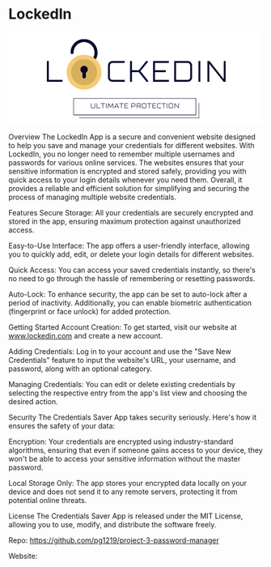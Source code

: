 # LockedIn
![Lock logo](./client/src/lockedinlogo.png)

Overview
The LockedIn App is a secure and convenient website designed to help you save and manage your credentials for different websites. With LockedIn, you no longer need to remember multiple usernames and passwords for various online services. The websites ensures that your sensitive information is encrypted and stored safely, providing you with quick access to your login details whenever you need them. Overall, it provides a reliable and efficient solution for simplifying and securing the process of managing multiple website credentials.

Features
Secure Storage: All your credentials are securely encrypted and stored in the app, ensuring maximum protection against unauthorized access.

Easy-to-Use Interface: The app offers a user-friendly interface, allowing you to quickly add, edit, or delete your login details for different websites.

Quick Access: You can access your saved credentials instantly, so there's no need to go through the hassle of remembering or resetting passwords.

Auto-Lock: To enhance security, the app can be set to auto-lock after a period of inactivity. Additionally, you can enable biometric authentication (fingerprint or face unlock) for added protection.

Getting Started
Account Creation: To get started, visit our website at www.lockedin.com and create a new account. 

Adding Credentials: Log in to your account and use the "Save New Credentials" feature to input the website's URL, your username, and password, along with an optional category.

Managing Credentials: You can edit or delete existing credentials by selecting the respective entry from the app's list view and choosing the desired action.

Security
The Credentials Saver App takes security seriously. Here's how it ensures the safety of your data:

Encryption: Your credentials are encrypted using industry-standard algorithms, ensuring that even if someone gains access to your device, they won't be able to access your sensitive information without the master password.

Local Storage Only: The app stores your encrypted data locally on your device and does not send it to any remote servers, protecting it from potential online threats.

License
The Credentials Saver App is released under the MIT License, allowing you to use, modify, and distribute the software freely.


Repo: https://github.com/pg1219/project-3-password-manager

Website: 